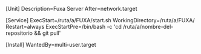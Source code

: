 [Unit]
Description=Fuxa Server
After=network.target

[Service]
ExecStart=/ruta/a/FUXA/start.sh
WorkingDirectory=/ruta/a/FUXA/
Restart=always
ExecStartPre=/bin/bash -c 'cd /ruta/a/nombre-del-repositorio && git pull'

[Install]
WantedBy=multi-user.target
